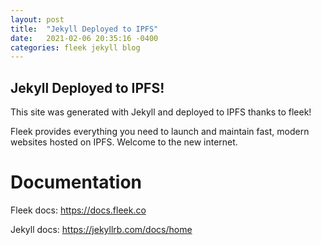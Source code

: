 ```yaml
---
layout: post
title:  "Jekyll Deployed to IPFS"
date:   2021-02-06 20:35:16 -0400
categories: fleek jekyll blog
---
```


## Jekyll Deployed to IPFS!

This site was generated with Jekyll and deployed to IPFS thanks to fleek!

Fleek provides everything you need to launch and maintain fast, modern websites hosted on IPFS. Welcome to the new internet.

# Documentation

Fleek docs:  <https://docs.fleek.co>

Jekyll docs: <https://jekyllrb.com/docs/home>
